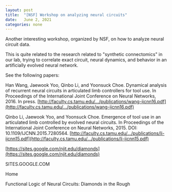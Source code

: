 ```yaml
---
layout: post
title:  "[NSF] Workshop on analyzing neural circuits"
date:   June 2, 2021
categories: none
---
```


Another interesting workshop, organized by NSF, on how to analyze neural circuit data.

This is quite related to the research related to "synthetic connectomics" in our lab, trying to correlate exact circuit, neural dynamics, and behavior in an artificially evolved neural network. 

See the following papers:

Han Wang, Jaewook Yoo, Qinbo Li, and Yoonsuck Choe. Dynamical analysis of recurrent neural circuits in articulated limb controllers for tool use. In Proceedings of the International Joint Conference on Neural Networks, 2016. In press. [http://faculty.cs.tamu.edu/.../publications/wang-ijcnn16.pdf](http://faculty.cs.tamu.edu/.../publications/wang-ijcnn16.pdf)

Qinbo Li, Jaewook Yoo, and Yoonsuck Choe. Emergence of tool use in an articulated limb controlled by evolved neural circuits. In Proceedings of the International Joint Conference on Neural Networks, 2015. DOI: 10.1109/IJCNN.2015.7280564.  [http://faculty.cs.tamu.edu/.../publications/li-ijcnn15.pdf](http://faculty.cs.tamu.edu/.../publications/li-ijcnn15.pdf)

[https://sites.google.com/njit.edu/diamonds](https://sites.google.com/njit.edu/diamonds)






SITES.GOOGLE.COM




Home

Functional Logic of Neural Circuits: Diamonds in the Rough



 

